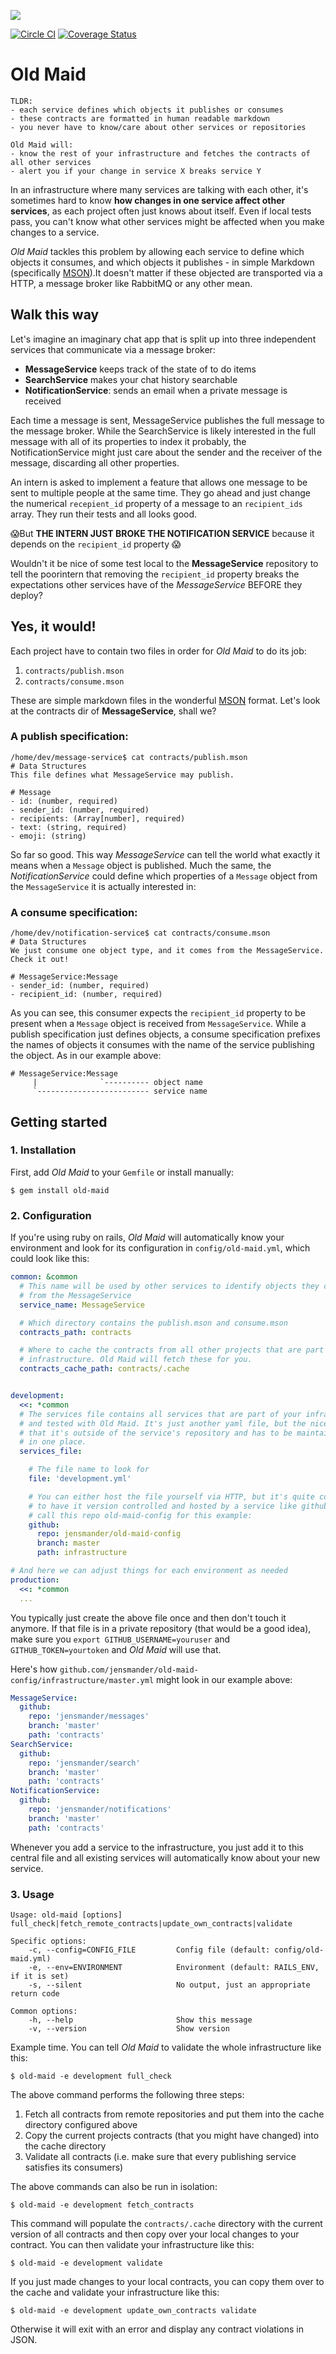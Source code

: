 ![](https://dl.dropboxusercontent.com/u/1953503/old-maid.jpg)

[![Circle CI](https://circleci.com/gh/moviepilot/old-maid.svg?style=svg)](https://circleci.com/gh/moviepilot/old-maid) [![Coverage Status](https://coveralls.io/repos/moviepilot/old-maid/badge.svg?branch=master&service=github)](https://coveralls.io/github/moviepilot/old-maid?branch=master)
# Old Maid

```
TLDR:
- each service defines which objects it publishes or consumes
- these contracts are formatted in human readable markdown
- you never have to know/care about other services or repositories

Old Maid will:
- know the rest of your infrastructure and fetches the contracts of all other services
- alert you if your change in service X breaks service Y
```

In an infrastructure where many services are talking with each other, it's sometimes hard to know **how changes in one service affect other services**, as each project often just knows about itself. Even if local tests pass, you can't know what other services might be affected when you make changes to a service.

*Old Maid* tackles this problem by allowing each service to define which objects it consumes, and which objects it publishes - in simple Markdown (specifically [MSON](https://github.com/apiaryio/mson)).It doesn't matter if these objected are transported via a HTTP, a message broker like RabbitMQ or any other mean.


## Walk this way

Let's imagine an imaginary chat app that is split up into three independent services that communicate via a message broker:

- **MessageService** keeps track of the state of to do items
- **SearchService** makes your chat history searchable
- **NotificationService**: sends an email when a private message is received

Each time a message is sent, MessageService publishes the full message to the message broker. While the SearchService is likely interested in the full message with all of its properties to index it probably, the NotificationService might just care about the sender and the receiver of the message, discarding all other properties.

An intern is asked to implement a feature that allows one message to be sent to multiple people at the same time. They go ahead and just change the numerical `recepient_id` property of a message to an `recipient_ids` array. They run their tests and all looks good.

😱But **THE INTERN JUST BROKE THE NOTIFICATION SERVICE** because it depends on the `recipient_id` property 😱

Wouldn't it be nice of some test local to the **MessageService** repository to tell the poorintern that removing the `recipient_id` property breaks the expectations other services have of the *MessageService* BEFORE they deploy?


## Yes, it would!

Each project have to contain two files in order for *Old Maid* to do its job:

1. `contracts/publish.mson`
2. `contracts/consume.mson`

These are simple markdown files in the wonderful [MSON](https://github.com/apiaryio/mson) format. Let's look at the contracts dir of **MessageService**, shall we?

### A publish specification:
```shell
/home/dev/message-service$ cat contracts/publish.mson
# Data Structures
This file defines what MessageService may publish.

# Message
- id: (number, required)
- sender_id: (number, required)
- recipients: (Array[number], required)
- text: (string, required)
- emoji: (string)
```

So far so good. This way *MessageService* can tell the world what exactly it means when a `Message` object is published. Much the same, the *NotificationService* could define which properties of a `Message` object from the `MessageService` it is actually interested in:

### A consume specification:
```shell
/home/dev/notification-service$ cat contracts/consume.mson
# Data Structures
We just consume one object type, and it comes from the MessageService. Check it out!

# MessageService:Message
- sender_id: (number, required)
- recipient_id: (number, required)
```

As you can see, this consumer expects the `recipient_id` property to be present when a `Message` object is received from `MessageService`. While a publish specification just defines objects, a consume specification prefixes the names of objects it consumes with the name of the service publishing the object. As in our example above:

```
# MessageService:Message
     |              `---------- object name
     `------------------------- service name

```

## Getting started

### 1. Installation
First, add *Old Maid* to your `Gemfile` or install manually:

```shell
$ gem install old-maid
```

### 2. Configuration

If you're using ruby on rails, *Old Maid* will automatically know your
environment and look for its configuration in `config/old-maid.yml`, which could look like this:

```yaml
common: &common
  # This name will be used by other services to identify objects they consume
  # from the MessageService
  service_name: MessageService

  # Which directory contains the publish.mson and consume.mson
  contracts_path: contracts

  # Where to cache the contracts from all other projects that are part of the
  # infrastructure. Old Maid will fetch these for you.
  contracts_cache_path: contracts/.cache


development:
  <<: *common
  # The services file contains all services that are part of your infrastructure
  # and tested with Old Maid. It's just another yaml file, but the nice thing is
  # that it's outside of the service's repository and has to be maintained only
  # in one place.
  services_file:

    # The file name to look for
    file: 'development.yml'

    # You can either host the file yourself via HTTP, but it's quite convenient
    # to have it version controlled and hosted by a service like github. We'll
    # call this repo old-maid-config for this example:
    github:
      repo: jensmander/old-maid-config
      branch: master
      path: infrastructure

# And here we can adjust things for each environment as needed
production:
  <<: *common
  ...

```

You typically just create the above file once and then don't touch it anymore. If that file is in a private repository (that would be a good idea), make sure you `export GITHUB_USERNAME=youruser` and `GITHUB_TOKEN=yourtoken` and *Old Maid* will use that.

Here's how `github.com/jensmander/old-maid-config/infrastructure/master.yml` might look in our example above:

```yaml
MessageService:
  github:
    repo: 'jensmander/messages'
    branch: 'master'
    path: 'contracts'
SearchService:
  github:
    repo: 'jensmander/search'
    branch: 'master'
    path: 'contracts'
NotificationService:
  github:
    repo: 'jensmander/notifications'
    branch: 'master'
    path: 'contracts'
```

Whenever you add a service to the infrastructure, you just add it to this central file and all existing services will automatically know about your new service.


### 3. Usage

```shell
Usage: old-maid [options] full_check|fetch_remote_contracts|update_own_contracts|validate

Specific options:
    -c, --config=CONFIG_FILE         Config file (default: config/old-maid.yml)
    -e, --env=ENVIRONMENT            Environment (default: RAILS_ENV, if it is set)
    -s, --silent                     No output, just an appropriate return code

Common options:
    -h, --help                       Show this message
    -v, --version                    Show version
```

Example time. You can tell *Old Maid* to validate the whole infrastructure like this:

```shell
$ old-maid -e development full_check
```

The above command performs the following three steps:

1. Fetch all contracts from remote repositories and put them into the cache directory configured above
2. Copy the current projects contracts (that you might have changed) into the cache directory
3. Validate all contracts (i.e. make sure that every publishing service satisfies its consumers)

The above commands can also be run in isolation:

```shell
$ old-maid -e development fetch_contracts
```

This command will populate the `contracts/.cache` directory with the current version of all contracts and then copy over your local changes to your contract. You can then validate your infrastructure like this:

```shell
$ old-maid -e development validate
```

If you just made changes to your local contracts, you can copy them over to the cache and validate your infrastructure like this:

```shell
$ old-maid -e development update_own_contracts validate
```

Otherwise it will exit with an error and display any contract violations in JSON.
